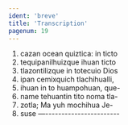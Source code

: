 ```yaml
---
ident: 'breve'
title: 'Transcription'
pagenum: 19
---
```

1.  cazan ocean quiztica: in ticto
2.  tequipanilhuizque ihuan ticto
3.  tlazontilizque in totecuio Dios
4.  ipan cemixquich tlachihualli,
5.  ihuan in to huampohuan, que-
6.  name tehuantin tito noma tla-
7.  zotla; Ma yuh mochihua Je-
8.  suse —-----------------------
